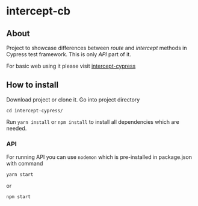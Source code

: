 # intercept-cb

## About
Project to showcase differences between *route* and *intercept* methods in Cypress test framework.
This is only *API* part of it.

For basic web using it please visit [intercept-cypress](https://github.com/403-html/intercept-cypress)

## How to install
Download project or clone it.
Go into project directory
```
cd intercept-cypress/
```
Run `yarn install` or `npm install` to install all dependencies which are needed.

### API
For running API you can use `nodemon` which is pre-installed in package.json with command
```
yarn start
```
or
```
npm start
```
